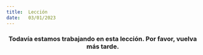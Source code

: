 ```yaml
---
title:  Lección
date:   03/01/2023
---
```


### <center>Todavía estamos trabajando en esta lección. Por favor, vuelva más tarde.</center>